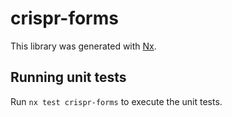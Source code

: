 # crispr-forms

This library was generated with [Nx](https://nx.dev).

## Running unit tests

Run `nx test crispr-forms` to execute the unit tests.
